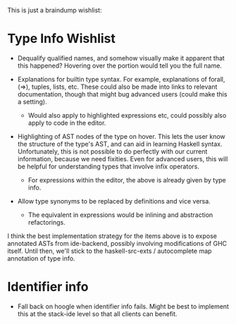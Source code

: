 This is just a braindump wishlist:

# Type Info Wishlist

* Dequalify qualified names, and somehow visually make it apparent that this
  happened? Hovering over the portion would tell you the full name.

* Explanations for builtin type syntax.  For example, explanations of
forall, (=>), tuples, lists, etc.  These could also be made into links
to relevant documentation, though that might bug advanced users (could
make this a setting).

  - Would also apply to highlighted expressions etc, could possibly
  also apply to code in the editor.

* Highlighting of AST nodes of the type on hover.  This lets the user
know the structure of the type's AST, and can aid in learning Haskell
syntax.  Unfortunately, this is not possible to do perfectly with our
current information, because we need fixities.  Even for advanced
users, this will be helpful for understanding types that involve infix
operators.

  - For expressions within the editor, the above is already given by type
  info.

* Allow type synonyms to be replaced by definitions and vice versa.

  - The equivalent in expressions would be inlining and abstraction
  refactorings.

I think the best implementation strategy for the items above is to
expose annotated ASTs from ide-backend, possibly involving
modifications of GHC itself.  Until then, we'll stick to the
haskell-src-exts / autocomplete map annotation of type info.

# Identifier info

* Fall back on hoogle when identifier info fails.  Might be best to implement
this at the stack-ide level so that all clients can benefit.
